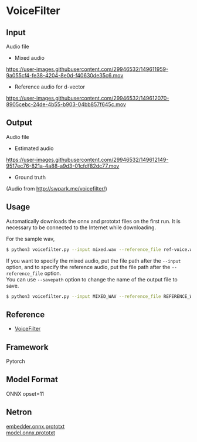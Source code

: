 # VoiceFilter

## Input

Audio file

- Mixed audio

https://user-images.githubusercontent.com/29946532/149611959-9a055cf4-fe38-4204-8e0d-f40630de35c6.mov

- Reference audio for d-vector

https://user-images.githubusercontent.com/29946532/149612070-8905cebc-24de-4b55-b903-04bb857f645c.mov

## Output

Audio file

- Estimated audio

https://user-images.githubusercontent.com/29946532/149612149-9517ec76-821a-4a88-a9d3-01cfdf82dc77.mov

- Ground truth



(Audio from http://swpark.me/voicefilter/)

## Usage
Automatically downloads the onnx and prototxt files on the first run.
It is necessary to be connected to the Internet while downloading.

For the sample wav,
```bash
$ python3 voicefilter.py --input mixed.wav --reference_file ref-voice.wav
```

If you want to specify the mixed audio, put the file path after the `--input` option, and to specify the reference audio, put the file path after the `--reference_file` option.   
You can use `--savepath` option to change the name of the output file to save.
```bash
$ python3 voicefilter.py --input MIXED_WAV --reference_file REFERENCE_WAV --savepath SAVE_PATH
```


## Reference

- [VoiceFilter](https://github.com/mindslab-ai/voicefilter)

## Framework

Pytorch

## Model Format

ONNX opset=11

## Netron

[embedder.onnx.prototxt](https://netron.app/?url=https://storage.googleapis.com/ailia-models/voicefilter/embedder.onnx.prototxt)  
[model.onnx.prototxt](https://netron.app/?url=https://storage.googleapis.com/ailia-models/voicefilter/model.onnx.prototxt)